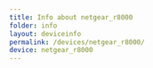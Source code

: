 ```yaml
---
title: Info about netgear_r8000
folder: info
layout: deviceinfo
permalink: /devices/netgear_r8000/
device: netgear_r8000
---
```

